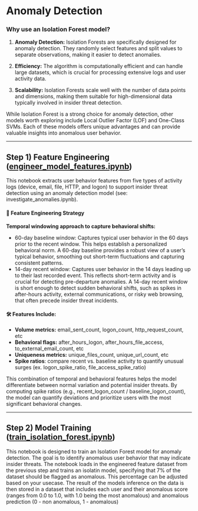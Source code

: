 # Anomaly Detection

### Why use an Isolation Forest model?

1. **Anomaly Detection:** Isolation Forests are specifically designed for anomaly detection. They randomly select features and split values to separate observations, making it easier to detect anomalies.

2. **Efficiency:** The algorithm is computationally efficient and can handle large datasets, which is crucial for processing extensive logs and user activity data.

3. **Scalability:** Isolation Forests scale well with the number of data points and dimensions, making them suitable for high-dimensional data typically involved in insider threat detection.

While Isolation Forest is a strong choice for anomaly detection, other models worth exploring include Local Outlier Factor (LOF) and One-Class SVMs. Each of these models offers unique advantages and can provide valuable insights into anomalous user behavior.

---

## Step 1) Feature Engineering ([engineer_model_features.ipynb](engineer_model_features.ipynb))
This notebook extracts user behavior features from five types of activity logs (device, email, file, HTTP, and logon) to support insider threat detection using an anomaly detection model (see: investigate_anomalies.ipynb).

#### 🧠 Feature Engineering Strategy

**Temporal windowing approach to capture behavioral shifts:** 
* 60-day baseline window: Captures typical user behavior in the 60 days prior to the recent window. This helps establish a personalized behavioral norm. A 60-day baseline provides a robust view of a user’s typical behavior, smoothing out short-term fluctuations and capturing consistent patterns.
* 14-day recent window: Captures user behavior in the 14 days leading up to their last recorded event. This reflects short-term activity and is crucial for detecting pre-departure anomalies. A 14-day recent window is short enough to detect sudden behavioral shifts, such as spikes in after-hours activity, external communications, or risky web browsing, that often precede insider threat incidents.

#### 🛠️ Features Include:
* **Volume metrics:** email_sent_count, logon_count, http_request_count, etc
* **Behavioral flags:** after_hours_logon, after_hours_file_access, to_external_email_count, etc
* **Uniqueness metrics:** unique_files_count, unique_url_count, etc
* **Spike ratios**: compare recent vs. baseline activity to quantify unusual surges (ex. logon_spike_ratio, file_access_spike_ratio)

This combination of temporal and behavioral features helps the model differentiate between normal variation and potential insider threats. By computing spike ratios (e.g., recent_logon_count / baseline_logon_count), the model can quantify deviations and prioritize users with the most significant behavioral changes.

---

## Step 2) Model Training ([train_isolation_forest.ipynb](train_isolation_forest.ipynb))

This notebook is designed to train an Isolation Forest model for anomaly detection. The goal is to identify anomalous user behavior that may indicate insider threats. The notebook loads in the engineered feature dataset from the previous step and trains an isolatin model, specifying that 7% of the dataset should be flagged as anomalous. This percentage can be adjusted based on your usecase. The result of the models inference on the data is then stored in a dataset that includes each user and their anomalous score (ranges from 0.0 to 1.0, with 1.0 being the most anomalous) and anomalous prediction (0 - non anomalous, 1 - anomalous)
